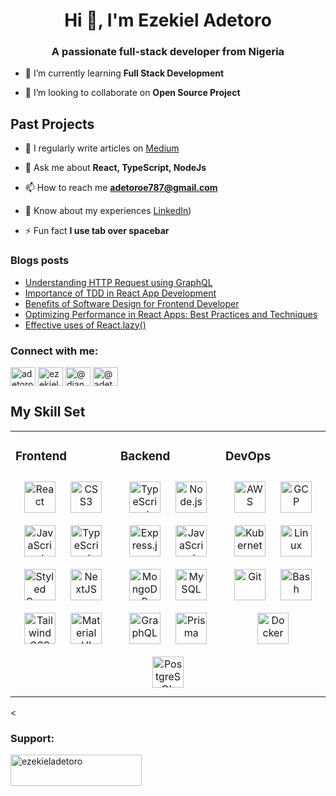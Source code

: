 <h1 align="center">Hi 👋, I'm Ezekiel Adetoro</h1>
<h3 align="center">A passionate full-stack developer from Nigeria</h3>

<!-- <p align="left"> <a href="https://github.com/ryo-ma/github-profile-trophy"><img src="https://github-profile-trophy.vercel.app/?username=adetorodev" alt="adetorodev" /></a> </p> -->

<!-- # - 🔭 I’m currently working on **** -->

- 🌱 I’m currently learning **Full Stack Development**

- 👯 I’m looking to collaborate on **Open Source Project**

<!-- - 👨‍💻 All of my projects are available at [GitHub](https://github.com/adetorodev) -->
  ## Past Projects
<!-- - [Task App With React TypeScript](https://adetorodev-tasks-app.vercel.app/)
- [Gymn App with React TypeScript ](https://evogym-iota.vercel.app/))
- [Dashboard React App](https://admin-dashboard-omega-opal.vercel.app) -->
- 📝 I regularly write articles on [Medium](https://medium.com/@adetorodev)

- 💬 Ask me about **React, TypeScript, NodeJs**

- 📫 How to reach me **adetoroe787@gmail.com**

- 📄 Know about my experiences [LinkedIn](https://www.linkedin.com/in/ade-ezekiel/))

- ⚡ Fun fact **I use tab over spacebar**

### Blogs posts
<!-- BLOG-POST-LIST:START -->
- [Understanding HTTP Request using GraphQL](https://adetorodev.medium.com/understanding-http-request-using-graphql-16b3913b4798?source=rss-ee30520a0aeb------2)
- [Importance of TDD in React App Development](https://adetorodev.medium.com/importance-of-tdd-in-react-app-development-b310c79a89f8?source=rss-ee30520a0aeb------2)
- [Benefits of Software Design for Frontend Developer](https://adetorodev.medium.com/benefits-of-software-design-for-frontend-developer-a6d100697289?source=rss-ee30520a0aeb------2)
- [Optimizing Performance in React Apps: Best Practices and Techniques](https://adetorodev.medium.com/optimizing-performance-in-react-apps-best-practices-and-techniques-4b05eb66dd19?source=rss-ee30520a0aeb------2)
- [Effective uses of React.lazy&lpar;&rpar;](https://adetorodev.medium.com/effective-uses-of-react-lazy-7e6fa3bde040?source=rss-ee30520a0aeb------2)
<!-- BLOG-POST-LIST:END -->

<h3 align="left">Connect with me:</h3>
<p align="left">
<a href="https://x.com/ezekieladetoro" target="blank"><img align="center" src="https://raw.githubusercontent.com/rahuldkjain/github-profile-readme-generator/master/src/images/icons/Social/twitter.svg" alt="adetoro_dev" height="30" width="40" /></a>
<a href="https://www.linkedin.com/in/ade-ezekiel/" target="blank"><img align="center" src="https://raw.githubusercontent.com/rahuldkjain/github-profile-readme-generator/master/src/images/icons/Social/linked-in-alt.svg" alt="ezekiel-adetoro/" height="30" width="40" /></a>
<a href="https://hashnode.com/@django-master" target="blank"><img align="center" src="https://raw.githubusercontent.com/rahuldkjain/github-profile-readme-generator/master/src/images/icons/Social/hashnode.svg" alt="@django-master" height="30" width="40" /></a>
<a href="https://medium.com/@adetorodev" target="blank"><img align="center" src="https://raw.githubusercontent.com/rahuldkjain/github-profile-readme-generator/master/src/images/icons/Social/medium.svg" alt="@adetorodev" height="30" width="40" /></a>
</p>

## My Skill Set
<table><tr><td valign="top" width="33%">



### Frontend
<div align="center">
<a href="https://reactjs.org/" target="_blank"><img style="margin: 10px" src="https://profilinator.rishav.dev/skills-assets/react-original-wordmark.svg" alt="React" height="50" /></a>
<a href="https://www.w3schools.com/css/" target="_blank"><img style="margin: 10px" src="https://profilinator.rishav.dev/skills-assets/css3-original-wordmark.svg" alt="CSS3" height="50" /></a>
<a href="https://www.javascript.com/" target="_blank"><img style="margin: 10px" src="https://profilinator.rishav.dev/skills-assets/javascript-original.svg" alt="JavaScript" height="50" /></a>
<a href="https://www.typescriptlang.org/" target="_blank"><img style="margin: 10px" src="https://profilinator.rishav.dev/skills-assets/typescript-original.svg" alt="TypeScript" height="50" /></a>
<a href="https://styled-components.com/" target="_blank"><img style="margin: 10px" src="https://profilinator.rishav.dev/skills-assets/styled-components.png" alt="Styled Components" height="50" /></a>
<a href="https://nextjs.org/" target="_blank"><img style="margin: 10px" src="https://profilinator.rishav.dev/skills-assets/nextjs.png" alt="NextJS" height="50" /></a>
<a href="https://www.tailwindcss.com/" target="_blank"><img style="margin: 10px" src="https://profilinator.rishav.dev/skills-assets/tailwindcss.svg" alt="Tailwind CSS" height="50" /></a>
<a href="https://mui.com/" target="_blank"><img style="margin: 10px" src="https://profilinator.rishav.dev/skills-assets/mui.png" alt="Material UI" height="50" /></a>
</div>

</td><td valign="top" width="33%">



### Backend
<div align="center">
<a href="https://www.typescriptlang.org/" target="_blank"><img style="margin: 10px" src="https://profilinator.rishav.dev/skills-assets/typescript-original.svg" alt="TypeScript" height="50" /></a>
<a href="https://nodejs.org/" target="_blank"><img style="margin: 10px" src="https://profilinator.rishav.dev/skills-assets/nodejs-original-wordmark.svg" alt="Node.js" height="50" /></a>
<a href="https://expressjs.com/" target="_blank"><img style="margin: 10px" src="https://profilinator.rishav.dev/skills-assets/express-original-wordmark.svg" alt="Express.js" height="50" /></a>
<a href="https://www.javascript.com/" target="_blank"><img style="margin: 10px" src="https://profilinator.rishav.dev/skills-assets/javascript-original.svg" alt="JavaScript" height="50" /></a>
<a href="https://www.mongodb.com/" target="_blank"><img style="margin: 10px" src="https://profilinator.rishav.dev/skills-assets/mongodb-original-wordmark.svg" alt="MongoDB" height="50" /></a>
<a href="https://www.mysql.com/" target="_blank"><img style="margin: 10px" src="https://profilinator.rishav.dev/skills-assets/mysql-original-wordmark.svg" alt="MySQL" height="50" /></a>
<a href="https://graphql.org/" target="_blank"><img style="margin: 10px" src="https://profilinator.rishav.dev/skills-assets/graphql.png" alt="GraphQL" height="50" /></a>
<a href="https://www.prisma.io/" target="_blank"><img style="margin: 10px" src="https://profilinator.rishav.dev/skills-assets/prisma.png" alt="Prisma" height="50" /></a>
<a href="https://www.postgresql.org/" target="_blank"><img style="margin: 10px" src="https://profilinator.rishav.dev/skills-assets/postgresql-original-wordmark.svg" alt="PostgreSQL" height="50" /></a>
</div>

</td><td valign="top" width="33%">



### DevOps
<div align="center">
<a href="https://aws.amazon.com/" target="_blank"><img style="margin: 10px" src="https://profilinator.rishav.dev/skills-assets/amazonwebservices-original-wordmark.svg" alt="AWS" height="50" /></a>
<a href="https://cloud.google.com/" target="_blank"><img style="margin: 10px" src="https://profilinator.rishav.dev/skills-assets/google_cloud-icon.svg" alt="GCP" height="50" /></a>
<a href="https://kubernetes.io/" target="_blank"><img style="margin: 10px" src="https://profilinator.rishav.dev/skills-assets/kubernetes-icon.svg" alt="Kubernetes" height="50" /></a>
<a href="https://www.linux.org/" target="_blank"><img style="margin: 10px" src="https://profilinator.rishav.dev/skills-assets/linux-original.svg" alt="Linux" height="50" /></a>
<a href="https://github.com/" target="_blank"><img style="margin: 10px" src="https://profilinator.rishav.dev/skills-assets/git-scm-icon.svg" alt="Git" height="50" /></a>
<a href="https://www.gnu.org/software/bash/" target="_blank"><img style="margin: 10px" src="https://profilinator.rishav.dev/skills-assets/gnu_bash-icon.svg" alt="Bash" height="50" /></a>
<a href="https://www.docker.com/" target="_blank"><img style="margin: 10px" src="https://profilinator.rishav.dev/skills-assets/docker-original-wordmark.svg" alt="Docker" height="50" /></a>
</div>

</td></tr></table>


<<h3 align="left">Support:</h3>
<p><a href="https://www.buymeacoffee.com/ezekieladetoro"> <img align="left" src="https://cdn.buymeacoffee.com/buttons/v2/default-yellow.png" height="50" width="210" alt="ezekieladetoro" /></a></p><br><br>

<!-- [![roadmap.sh](https://api.roadmap.sh/v1-badge/wide/64cc01e60d755ccbebd712dd?variant=dark&roadmaps=65ba05770c548122836985fa%2Cjavascript%2Creact%2Cnodejs)](https://roadmap.sh) -->


